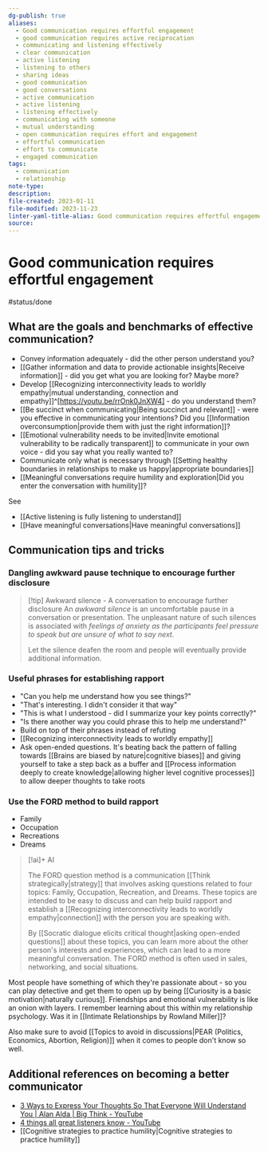 ```yaml
---
dg-publish: true
aliases:
  - Good communication requires effortful engagement
  - good communication requires active reciprocation
  - communicating and listening effectively
  - clear communication
  - active listening
  - listening to others
  - sharing ideas
  - good communication
  - good conversations
  - active communication
  - active listening
  - listening effectively
  - communicating with someone
  - mutual understanding
  - open communication requires effort and engagement
  - effortful communication
  - effort to communicate
  - engaged communication
tags:
  - communication
  - relationship
note-type: 
description: 
file-created: 2023-01-11
file-modified: 2023-11-23
linter-yaml-title-alias: Good communication requires effortful engagement
source: 
---
```


# Good communication requires effortful engagement

#status/done

## What are the goals and benchmarks of effective communication?

- Convey information adequately - did the other person understand you?
- [[Gather information and data to provide actionable insights|Receive information]] - did you get what you are looking for? Maybe more?
- Develop [[Recognizing interconnectivity leads to worldly empathy|mutual understanding, connection and empathy]]^[https://youtu.be/rrOnk0JnXW4] - do you understand them?
- [[Be succinct when communicating|Being succinct and relevant]] - were you effective in communicating your intentions? Did you [[Information overconsumption|provide them with just the right information]]?
- [[Emotional vulnerability needs to be invited|Invite emotional vulnerability to be radically transparent]] to communicate in your own voice - did you say what you really wanted to?
- Communicate only what is necessary through [[Setting healthy boundaries in relationships to make us happy|appropriate boundaries]]
- [[Meaningful conversations require humility and exploration|Did you enter the conversation with humility]]?

See
- [[Active listening is fully listening to understand]]
- [[Have meaningful conversations|Have meaningful conversations]]

## Communication tips and tricks

### Dangling awkward pause technique to encourage further disclosure

> [!tip] Awkward silence - A conversation to encourage further disclosure
> An *awkward silence* is an uncomfortable pause in a conversation or presentation. The unpleasant nature of such silences is associated with *feelings of anxiety as the participants feel pressure to speak but are unsure of what to say next.*
>
> Let the silence deafen the room and people will eventually provide additional information.
>

### Useful phrases for establishing rapport

- "Can you help me understand how you see things?"
- "That's interesting. I didn't consider it that way"
- "This is what I understood - did I summarize your key points correctly?"
- "Is there another way you could phrase this to help me understand?"
- Build on top of their phrases instead of refuting
- [[Recognizing interconnectivity leads to worldly empathy]]
- Ask open-ended questions. It's beating back the pattern of falling towards [[Brains are biased by nature|cognitive biases]] and giving yourself to take a step back as a buffer and  [[Process information deeply to create knowledge|allowing higher level cognitive processes]] to allow deeper thoughts to take roots

### Use the FORD method to build rapport

- Family
- Occupation
- Recreations
- Dreams

> [!ai]+ AI
>
> The FORD question method is a communication [[Think strategically|strategy]] that involves asking questions related to four topics: Family, Occupation, Recreation, and Dreams. These topics are intended to be easy to discuss and can help build rapport and establish a [[Recognizing interconnectivity leads to worldly empathy|connection]] with the person you are speaking with.
>
> By [[Socratic dialogue elicits critical thought|asking open-ended questions]] about these topics, you can learn more about the other person's interests and experiences, which can lead to a more meaningful conversation. The FORD method is often used in sales, networking, and social situations.

Most people have something of which they're passionate about - so you can play detective and get them to open up by being [[Curiosity is a basic motivation|naturally curious]]. Friendships and emotional vulnerability is like an onion with layers. I remember learning about this within my relationship psychology. Was it in [[Intimate Relationships by Rowland Miller]]?

Also make sure to avoid [[Topics to avoid in discussions|PEAR (Politics, Economics, Abortion, Religion)]] when it comes to people don't know so well.

## Additional references on becoming a better communicator

- [3 Ways to Express Your Thoughts So That Everyone Will Understand You | Alan Alda | Big Think - YouTube](https://www.youtube.com/watch?v=rrOnk0JnXW4)
- [4 things all great listeners know - YouTube](https://www.youtube.com/watch?v=i3ku5nx4tMU&feature=youtu.be)
- [[Cognitive strategies to practice humility|Cognitive strategies to practice humility]]

